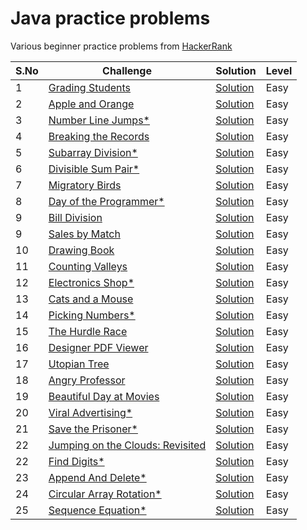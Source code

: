 # Java practice problems

Various beginner practice problems from [HackerRank](https://www.hackerrank.com/domains/algorithms?filters[subdomains][]=implementation)

| S.No | Challenge                                                                                                          | Solution                                  | Level  |
|------|--------------------------------------------------------------------------------------------------------------------|-------------------------------------------|--------|
| 1    | [Grading Students](https://www.hackerrank.com/challenges/grading/problem)                                          | [Solution](GradingStudents.java)          | Easy   |
| 2    | [Apple and Orange](https://www.hackerrank.com/challenges/apple-and-orange/problem)                                 | [Solution](AppleAndOrange.java)           | Easy   |
| 3    | [Number Line Jumps*](https://www.hackerrank.com/challenges/kangaroo/problem)                                       | [Solution](NumberLineJumps.java)          | Easy   |
| 4    | [Breaking the Records](https://www.hackerrank.com/challenges/breaking-best-and-worst-records/problem)              | [Solution](BreakingTheRecords.java)       | Easy   |
| 5    | [Subarray Division*](https://www.hackerrank.com/challenges/the-birthday-bar/problem)                               | [Solution](SubarrayDivision.java)         | Easy   |
| 6    | [Divisible Sum Pair*](https://www.hackerrank.com/challenges/divisible-sum-pairs/problem)                           | [Solution](DivisibleSumPair.java)         | Easy   |
| 7    | [Migratory Birds](https://www.hackerrank.com/challenges/migratory-birds/problem)                                   | [Solution](MigratoryBirds.java)           | Easy   |
| 8    | [Day of the Programmer*](https://www.hackerrank.com/challenges/day-of-the-programmer/problem)                      | [Solution](DayOfProgrammer.java)          | Easy   |
| 9    | [Bill Division](https://www.hackerrank.com/challenges/bon-appetit/problem)                                         | [Solution](BillDivision.java)             | Easy   |
| 9    | [Sales by Match](https://www.hackerrank.com/challenges/sock-merchant/problem)                                      | [Solution](SockMerchant.java)             | Easy   |
| 10   | [Drawing Book](https://www.hackerrank.com/challenges/drawing-book/problem)                                         | [Solution](DrawingBook.java)              | Easy   |
| 11   | [Counting Valleys](https://www.hackerrank.com/challenges/counting-valleys/problem)                                 | [Solution](CountingValleys.java)          | Easy   |
| 12   | [Electronics Shop*](https://www.hackerrank.com/challenges/electronics-shop/problem)                                | [Solution](ElectronicsShop.java)          | Easy   |
| 13   | [Cats and a Mouse](https://www.hackerrank.com/challenges/cats-and-a-mouse/problem)                                 | [Solution](CatsAndMouse.java)             | Easy   |
| 14   | [Picking Numbers*](https://www.hackerrank.com/challenges/picking-numbers/problem)                                  | [Solution](PickingNumbers.java)           | Easy   |
| 15   | [The Hurdle Race](https://www.hackerrank.com/challenges/the-hurdle-race/problem)                                   | [Solution](TheHurdleRace.java)            | Easy   |
| 16   | [Designer PDF Viewer](https://www.hackerrank.com/challenges/designer-pdf-viewer/problem)                           | [Solution](DesignerPdfViewer.java)        | Easy   |
| 17   | [Utopian Tree](https://www.hackerrank.com/challenges/utopian-tree/problem)                                         | [Solution](UtopianTree.java)              | Easy   |
| 18   | [Angry Professor](https://www.hackerrank.com/challenges/angry-professor/problem)                                   | [Solution](AngryProfessor.java)           | Easy   |
| 19   | [Beautiful Day at Movies](https://www.hackerrank.com/challenges/beautiful-days-at-the-movies/problem)              | [Solution](BeautifulDays.java)            | Easy   |
| 20   | [Viral Advertising*](https://www.hackerrank.com/challenges/strange-advertising/problem)                            | [Solution](ViralAdvertising.java)         | Easy   |
| 21   | [Save the Prisoner*](https://www.hackerrank.com/challenges/save-the-prisoner/problem)                              | [Solution](SaveThePrisoner.java)          | Easy   |
| 22   | [Jumping on the Clouds: Revisited](https://www.hackerrank.com/challenges/jumping-on-the-clouds-revisited/problem)  | [Solution](JumpingOnTheCloudRev.java)     | Easy   |
| 22   | [Find Digits*](https://www.hackerrank.com/challenges/find-digits/problem)                                          | [Solution](FindDigits.java)               | Easy   |
| 23   | [Append And Delete*](https://www.hackerrank.com/challenges/append-and-delete/problem)                              | [Solution](AppendAndDelete.java)          | Easy   |
| 24   | [Circular Array Rotation*](https://www.hackerrank.com/challenges/circular-array-rotation/problem)                  | [Solution](CircularArrayRotation.java)    | Easy   |
| 25   | [Sequence Equation*](https://www.hackerrank.com/challenges/permutation-equation/problem)                           | [Solution](SequenceEquation.java)         | Easy   |
